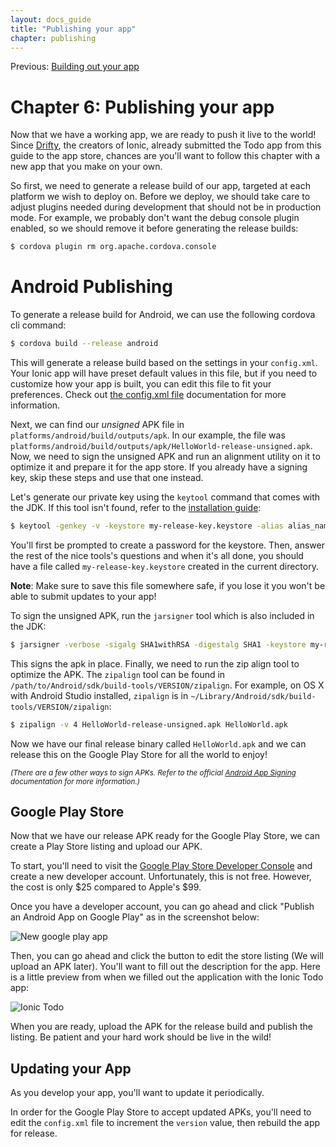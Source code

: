 ```yaml
---
layout: docs_guide
title: "Publishing your app"
chapter: publishing
---
```


Previous: <a href="building.html">Building out your app</a>

# Chapter 6: Publishing your app

Now that we have a working app, we are ready to push it live to the world! Since [Drifty](http://drifty.com/), the creators of Ionic, already submitted the Todo app from this guide to the app store, chances are you'll want to follow this chapter with a new app that you make on your own.

So first, we need to generate a release build of our app, targeted at each platform we wish to deploy on. Before we deploy, we should take care to adjust plugins needed during development that should not be in production mode. For example, we probably don't want the debug console plugin enabled, so we should remove it before generating the release builds:

```bash
$ cordova plugin rm org.apache.cordova.console
```

# Android Publishing

To generate a release build for Android, we can use the following cordova cli command:

```bash
$ cordova build --release android
```

This will generate a release build based on the settings in your `config.xml`. Your Ionic app will have preset default values in this file, but if you need to customize how your app is built, you can edit this file to fit your preferences. Check out [the config.xml file](http://cordova.apache.org/docs/en/4.0.0/guide_platforms_android_config.md.html#Android%20Configuration) documentation for more information.

Next, we can find our *unsigned* APK file in `platforms/android/build/outputs/apk`. In our example, the file was `platforms/android/build/outputs/apk/HelloWorld-release-unsigned.apk`. Now, we need to sign the unsigned APK and run an alignment utility on it to optimize it and prepare it for the app store. If you already have a signing key, skip these steps and use that one instead.

Let's generate our private key using the `keytool` command that comes with the JDK. If this tool isn't found, refer to the [installation guide](installation.html):

```bash
$ keytool -genkey -v -keystore my-release-key.keystore -alias alias_name -keyalg RSA -keysize 2048 -validity 10000
```

You'll first be prompted to create a password for the keystore. Then, answer the rest of the nice tools's questions and when it's all done, you should have a file called `my-release-key.keystore` created in the current directory.

__Note__: Make sure to save this file somewhere safe, if you lose it you won't be able to submit updates to your app!

To sign the unsigned APK, run the `jarsigner` tool which is also included in the JDK:

```bash
$ jarsigner -verbose -sigalg SHA1withRSA -digestalg SHA1 -keystore my-release-key.keystore HelloWorld-release-unsigned.apk alias_name
```

This signs the apk in place. Finally, we need to run the zip align tool to optimize the APK. The `zipalign` tool can be found in `/path/to/Android/sdk/build-tools/VERSION/zipalign`. For example, on OS X with Android Studio installed, `zipalign` is in `~/Library/Android/sdk/build-tools/VERSION/zipalign`:

```bash
$ zipalign -v 4 HelloWorld-release-unsigned.apk HelloWorld.apk
```

Now we have our final release binary called `HelloWorld.apk` and we can release this on the Google Play Store for all the world to enjoy!

<small><i>(There are a few other ways to sign APKs. Refer to the official [Android App Signing](http://developer.android.com/tools/publishing/app-signing.html) documentation for more information.)</i></small>

## Google Play Store

Now that we have our release APK ready for the Google Play Store, we can create a Play Store listing and upload our APK.

To start, you'll need to visit the [Google Play Store Developer Console](https://play.google.com/apps/publish/) and create a new developer account. Unfortunately, this is not free. However, the cost is only $25 compared to Apple's $99.

Once you have a developer account, you can go ahead and click "Publish an Android App on Google Play" as in the screenshot below:

![New google play app](http://ionicframework.com.s3.amazonaws.com/guide/0.1.0/5-play.png)

Then, you can go ahead and click the button to edit the store listing (We will upload an APK later). You'll want to fill out the description for the app. Here is a little preview from when we filled out the application with the Ionic Todo app:

![Ionic Todo](http://ionicframework.com.s3.amazonaws.com/guide/0.1.0/5-play2.png)

When you are ready, upload the APK for the release build and publish the listing. Be patient and your hard work should be live in the wild!

<!--[Chapter 6: Closing Thoughts](closing.html)-->

## Updating your App

As you develop your app, you'll want to update it periodically.

In order for the Google Play Store to accept updated APKs, you'll need to edit the `config.xml` file to increment the `version` value, then rebuild the app for release. 
